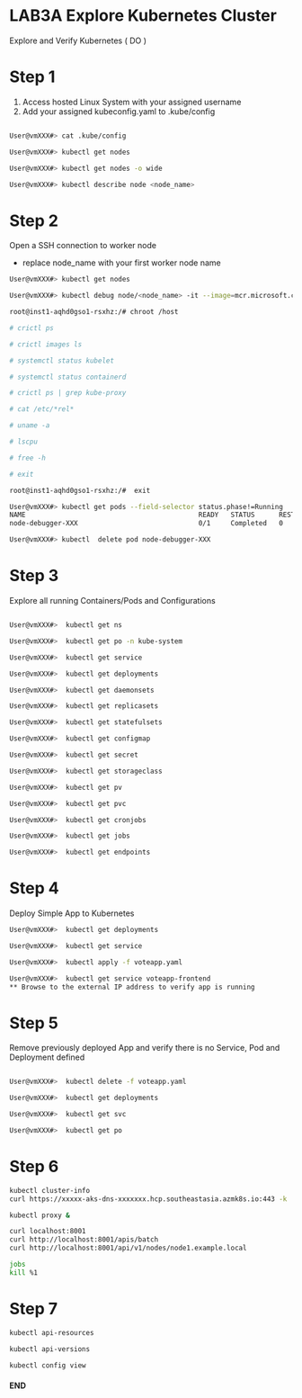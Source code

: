 # LAB3A  Explore Kubernetes Cluster 


Explore and Verify Kubernetes ( DO )
# Step 1 

1. Access hosted Linux System with your assigned username 
2. Add your assigned kubeconfig.yaml to .kube/config 


```sh

User@vmXXX#> cat .kube/config 

User@vmXXX#> kubectl get nodes 

User@vmXXX#> kubectl get nodes -o wide

User@vmXXX#> kubectl describe node <node_name>

```

# Step 2 

Open a SSH connection to worker node
 - replace node_name with your first worker node name 

```sh
User@vmXXX#> kubectl get nodes 

User@vmXXX#> kubectl debug node/<node_name> -it --image=mcr.microsoft.com/aks/fundamental/base-ubuntu:v0.0.11

root@inst1-aqhd0gso1-rsxhz:/# chroot /host

# crictl ps

# crictl images ls 

# systemctl status kubelet

# systemctl status containerd

# crictl ps | grep kube-proxy

# cat /etc/*rel*

# uname -a

# lscpu 

# free -h 

# exit

root@inst1-aqhd0gso1-rsxhz:/#  exit

User@vmXXX#> kubectl get pods --field-selector status.phase!=Running 
NAME                                           READY   STATUS      RESTARTS   AGE
node-debugger-XXX                              0/1     Completed   0          13m

User@vmXXX#> kubectl  delete pod node-debugger-XXX

```

# Step 3 

Explore all running Containers/Pods and Configurations
```sh

User@vmXXX#>  kubectl get ns 

User@vmXXX#>  kubectl get po -n kube-system

User@vmXXX#>  kubectl get service 

User@vmXXX#>  kubectl get deployments

User@vmXXX#>  kubectl get daemonsets

User@vmXXX#>  kubectl get replicasets 

User@vmXXX#>  kubectl get statefulsets 

User@vmXXX#>  kubectl get configmap 

User@vmXXX#>  kubectl get secret 

User@vmXXX#>  kubectl get storageclass 

User@vmXXX#>  kubectl get pv

User@vmXXX#>  kubectl get pvc

User@vmXXX#>  kubectl get cronjobs

User@vmXXX#>  kubectl get jobs

User@vmXXX#>  kubectl get endpoints

```

# Step 4 

Deploy Simple App to Kubernetes
```sh
User@vmXXX#>  kubectl get deployments

User@vmXXX#>  kubectl get service 

User@vmXXX#>  kubectl apply -f voteapp.yaml 

User@vmXXX#>  kubectl get service voteapp-frontend
** Browse to the external IP address to verify app is running

```

# Step 5

Remove previously deployed App and verify there is no Service, Pod and Deployment defined 
```sh 

User@vmXXX#>  kubectl delete -f voteapp.yaml 

User@vmXXX#>  kubectl get deployments

User@vmXXX#>  kubectl get svc

User@vmXXX#>  kubectl get po

```

# Step 6 
```sh
kubectl cluster-info
curl https://xxxxx-aks-dns-xxxxxxx.hcp.southeastasia.azmk8s.io:443 -k

kubectl proxy & 

curl localhost:8001
curl http://localhost:8001/apis/batch
curl http://localhost:8001/api/v1/nodes/node1.example.local

jobs 
kill %1 
```
# Step 7 

```sh 
kubectl api-resources 

kubectl api-versions

kubectl config view

```

#### END